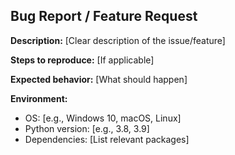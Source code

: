 ## Bug Report / Feature Request

**Description:**
[Clear description of the issue/feature]

**Steps to reproduce:**
[If applicable]

**Expected behavior:**
[What should happen]

**Environment:**
- OS: [e.g., Windows 10, macOS, Linux]
- Python version: [e.g., 3.8, 3.9]
- Dependencies: [List relevant packages]